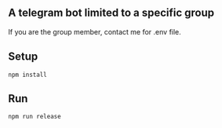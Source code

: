 ## A telegram bot limited to a specific group
If you are the group member, contact me for .env file.

## Setup
```
npm install
```

## Run
```
npm run release
```
